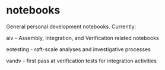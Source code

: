 # notebooks

General personal development notebooks.  Currently:

aiv - Assembly, Integration, and Verification related notebooks

eotesting - raft-scale analyses and investigative processes

vandv - first pass at verification tests for integration activities

